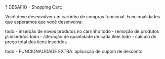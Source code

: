 ? DESAFIO - Shopping Cart:

Você deve desenvolver um carrinho de compras funcional.
Funcionalidades que esperamos que você desenvolva:

todo - inserção de novos produtos no carrinho
todo - remoção de produtos já inseridos
todo - alteração de quantidade de cada item 
todo - cálculo do preço total dos itens inseridos

todo - FUNCIONALIDADE EXTRA: aplicação de cupom de desconto


### 